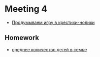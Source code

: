 # Meeting 4

* [Продумываем игру в крестики-нолики](../crossGame/Readme.md)

## Homework

* [среднее количество детей в семье](dataAnalize.js)
